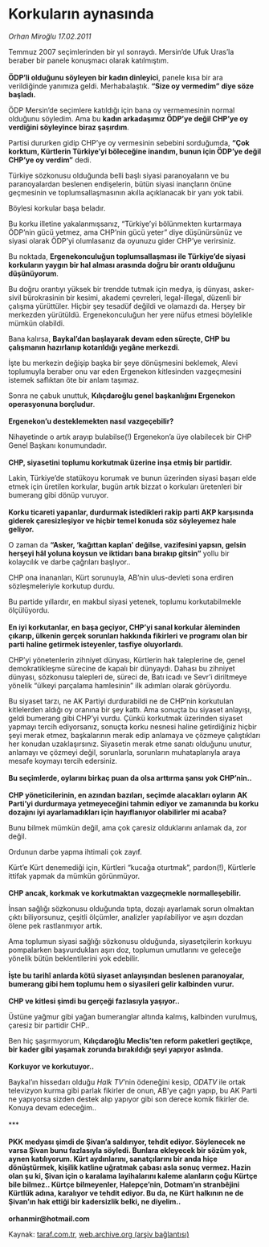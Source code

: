 # Korkuların aynasında

*Orhan Miroğlu 17.02.2011*

<div class="yazi"><p>Temmuz 2007 seçimlerinden bir yıl sonraydı. Mersin’de Ufuk Uras’la beraber bir panele konuşmacı olarak katılmıştım. <br/><br/><b>ÖDP’li olduğunu söyleyen bir kadın dinleyici</b>, panele kısa bir ara verildiğinde yanımıza geldi. Merhabalaştık. <b>“Size oy vermedim” diye söze başladı.</b></p>
<p>ÖDP Mersin’de seçimlere katıldığı için bana oy vermemesinin normal olduğunu söyledim. Ama bu <b>kadın arkadaşımız ÖDP’ye değil CHP’ye oy verdiğini söyleyince biraz şaşırdım</b>.</p>
<p>Partisi dururken gidip CHP’ye oy vermesinin sebebini sorduğumda, <b>“Çok korktum, Kürtlerin Türkiye’yi böleceğine inandım, bunun için ÖDP’ye değil CHP’ye oy verdim”</b> dedi. </p>
<p>Türkiye sözkonusu olduğunda belli başlı siyasi paranoyaların ve bu paranoyalardan beslenen endişelerin, bütün siyasi inançların önüne geçmesinin ve toplumsallaşmasının akılla açıklanacak bir yanı yok tabii. </p>
<p>Böylesi korkular başa beladır. </p>
<p>Bu korku illetine yakalanmışsanız, “Türkiye’yi bölünmekten kurtarmaya ÖDP’nin gücü yetmez, ama CHP’nin gücü yeter” diye düşünürsünüz ve siyasi olarak ÖDP’yi olumlasanız da oyunuzu gider CHP’ye verirsiniz.</p>
<p>Bu noktada, <b>Ergenekonculuğun toplumsallaşması ile Türkiye’de siyasi korkuların yaygın bir hal alması arasında doğru bir orantı olduğunu düşünüyorum</b>.</p>
<p>Bu doğru orantıyı yüksek bir trendde tutmak için medya, iş dünyası, asker-sivil bürokrasinin bir kesimi, akademi çevreleri, legal-illegal, düzenli bir çalışma yürüttüler. Hiçbir şey tesadüf değildi ve olamazdı da. Herşey bir merkezden yürütüldü. Ergenekonculuğun her yere nüfus etmesi böylelikle mümkün olabildi.</p>
<p>Bana kalırsa, <b>Baykal’dan başlayarak devam eden süreçte, CHP bu çalışmanın hazırlanıp kotarıldığı yegâne merkezdi</b>. </p>
<p>İşte bu merkezin değişip başka bir şeye dönüşmesini beklemek, Alevi toplumuyla beraber onu var eden Ergenekon kitlesinden vazgeçmesini istemek saflıktan öte bir anlam taşımaz.</p>
<p>Sonra ne çabuk unuttuk, <b>Kılıçdaroğlu genel başkanlığını Ergenekon operasyonuna borçludur</b>. <br/><br/><b>Ergenekon’u desteklemekten nasıl vazgeçebilir?</b></p>
<p>Nihayetinde o artık arayıp bulabilse(!) Ergenekon’a üye olabilecek bir CHP Genel Başkanı konumundadır. <br/><br/><b>CHP, siyasetini toplumu korkutmak üzerine inşa etmiş bir partidir. </b></p>
<p>Lakin, Türkiye’de statükoyu korumak ve bunun üzerinden siyasi başarı elde etmek için üretilen korkular, bugün artık bizzat o korkuları üretenleri bir bumerang gibi dönüp vuruyor. <br/><br/><b>Korku ticareti yapanlar, durdurmak istedikleri rakip parti AKP karşısında giderek çaresizleşiyor ve hiçbir temel konuda söz söyleyemez hale geliyor. </b></p>
<p>O zaman da <b>“Asker, ‘kağıttan kaplan’ değilse, vazifesini yapsın, gelsin herşeyi hâl yoluna koysun ve iktidarı bana bırakıp gitsin”</b> yollu bir kolaycılık ve darbe çağrıları başlıyor..</p>
<p>CHP ona inananları, Kürt sorunuyla, AB’nin ulus-devleti sona erdiren sözleşmeleriyle korkutup durdu. </p>
<p>Bu partide yıllardır, en makbul siyasi yetenek, toplumu korkutabilmekle ölçülüyordu.<br/><br/><b>En iyi korkutanlar, en başa geçiyor, CHP’yi sanal korkular âleminden çıkarıp, ülkenin gerçek sorunları hakkında fikirleri ve programı olan bir parti haline getirmek isteyenler, tasfiye oluyorlardı. </b></p>
<p>CHP’yi yönetenlerin zihniyet dünyası, Kürtlerin hak taleplerine de, genel demokratikleşme sürecine de kapalı bir dünyaydı. Dahası bu zihniyet dünyası, sözkonusu talepleri de, süreci de, Batı icadı ve Sevr’i diriltmeye yönelik “ülkeyi parçalama hamlesinin” ilk adımları olarak görüyordu. </p>
<p>Bu siyaset tarzı, ne AK Partiyi durdurabildi ne de CHP’nin korkutulan kitlelerden aldığı oy oranına bir şey kattı. Ama sonuçta bu siyaset anlayışı, geldi bumerang gibi CHP’yi vurdu. Çünkü korkutmak üzerinden siyaset yapmayı tercih ediyorsanız, sonuçta korku nesnesi haline getirdiğiniz hiçbir şeyi merak etmez, başkalarının merak edip anlamaya ve çözmeye çalıştıkları her konudan uzaklaşırsınız. Siyasetin merak etme sanatı olduğunu unutur, anlamayı ve çözmeyi değil, sorunlarla, sorunların muhataplarıyla araya mesafe koymayı tercih edersiniz. <br/><br/><b>Bu seçimlerde, oylarını birkaç puan da olsa arttırma şansı yok CHP’nin..<br/><br/></b><b>CHP yöneticilerinin, en azından bazıları, seçimde alacakları oyların AK Parti’yi durdurmaya yetmeyeceğini tahmin ediyor ve zamanında bu korku dozajını iyi ayarlamadıkları için hayıflanıyor olabilirler mi acaba? </b></p>
<p>Bunu bilmek mümkün değil, ama çok çaresiz olduklarını anlamak da, zor değil. </p>
<p>Ordunun darbe yapma ihtimali çok zayıf. </p>
<p>Kürt’e Kürt denemediği için, Kürtleri “kucağa oturtmak”, pardon(!), Kürtlerle ittifak yapmak da mümkün görünmüyor.<br/><br/><b>CHP ancak, korkmak ve korkutmaktan vazgeçmekle normalleşebilir. </b></p>
<p>İnsan sağlığı sözkonusu olduğunda tıpta, dozajı ayarlamak sorun olmaktan çıktı biliyorsunuz, çeşitli ölçümler, analizler yapılabiliyor ve aşırı dozdan ölene pek rastlanmıyor artık.</p>
<p>Ama toplumun siyasi sağlığı sözkonusu olduğunda, siyasetçilerin korkuyu pompalarken başvurdukları aşırı doz, toplumun umutlarını ve geleceğe yönelik bütün beklentilerini yok edebilir.<br/><br/><b>İşte bu tarihî anlarda kötü siyaset anlayışından beslenen paranoyalar, bumerang gibi hem toplumu hem o siyasileri gelir kalbinden vurur. <br/><br/></b><b>CHP ve kitlesi şimdi bu gerçeği fazlasıyla yaşıyor..</b></p>
<p>Üstüne yağmur gibi yağan bumeranglar altında kalmış, kalbinden vurulmuş, çaresiz bir partidir CHP..</p>
<p>Ben hiç şaşırmıyorum, <b>Kılıçdaroğlu Meclis’ten reform paketleri geçtikçe, bir kader gibi yaşamak zorunda bırakıldığı şeyi yapıyor aslında.<br/><br/></b><b>Korkuyor ve korkutuyor..</b></p>
<p>Baykal’ın hissedarı olduğu <i>Halk TV</i>’nin ödeneğini kesip, <i>ODATV</i> ile ortak televizyon kurma gibi parlak fikirler de onun, AB’ye çağrı yapıp, bu AK Parti ne yapıyorsa sizden destek alıp yapıyor gibi son derece komik fikirler de. Konuya devam edeceğim..<br/><br/>***<br/><br/><b>PKK medyası şimdi de Şivan’a saldırıyor, tehdit ediyor. Söylenecek ne varsa Şivan bunu fazlasıyla söyledi. Bunlara ekleyecek bir sözüm yok, aynen katılıyorum. Kürt aydınlarını, sanatçılarını bir anda hiçe dönüştürmek, kişilik katline uğratmak çabası asla sonuç vermez. Hazin olan şu ki, Şivan için o karalama layihalarını kaleme alanların çoğu Kürtçe bile bilmez.. Kürtçe bilmeyenler, Halepçe’nin, Dotmam’ın stranbêjini Kürtlük adına, karalıyor ve tehdit ediyor. Bu da, ne Kürt halkının ne de Şivan’ın hak ettiği bir kadersizlik belki, ne diyelim..<br/><br/></b><b>orhanmir@hotmail.com</b></p>
</div>

Kaynak: [taraf.com.tr](http://www.taraf.com.tr/orhan-miroglu/makale-korkularin-aynasinda.htm), [web.archive.org (arşiv bağlantısı)](http://web.archive.org/web/20130721092112/http://www.taraf.com.tr/orhan-miroglu/makale-korkularin-aynasinda.htm)
